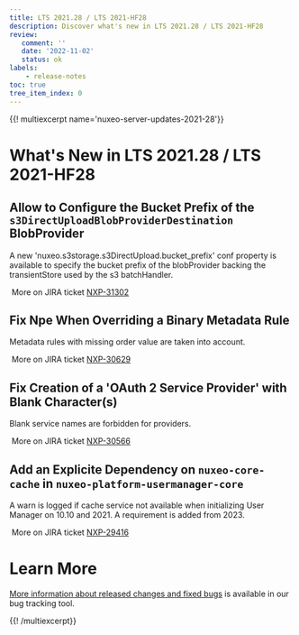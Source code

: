 ```yaml
---
title: LTS 2021.28 / LTS 2021-HF28
description: Discover what's new in LTS 2021.28 / LTS 2021-HF28
review:
   comment: ''
   date: '2022-11-02'
   status: ok
labels:
    - release-notes
toc: true
tree_item_index: 0
---
```


{{! multiexcerpt name='nuxeo-server-updates-2021-28'}}
# What's New in LTS 2021.28 / LTS 2021-HF28

## Allow to Configure the Bucket Prefix of the `s3DirectUploadBlobProviderDestination` BlobProvider

A new 'nuxeo.s3storage.s3DirectUpload.bucket_prefix' conf property is available to specify the bucket prefix of the blobProvider backing the transientStore used by the s3 batchHandler. 

<i class="fa fa-long-arrow-right" aria-hidden="true"></i>&nbsp;More on JIRA ticket [NXP-31302](https://jira.nuxeo.com/browse/NXP-31302)

## Fix Npe When Overriding a Binary Metadata Rule

Metadata rules with missing order value are taken into account.

<i class="fa fa-long-arrow-right" aria-hidden="true"></i>&nbsp;More on JIRA ticket [NXP-30629](https://jira.nuxeo.com/browse/NXP-30629)

## Fix Creation of a 'OAuth 2 Service Provider' with Blank Character(s)

Blank service names are forbidden for providers.

<i class="fa fa-long-arrow-right" aria-hidden="true"></i>&nbsp;More on JIRA ticket [NXP-30566](https://jira.nuxeo.com/browse/NXP-30566)

## Add an Explicite Dependency on `nuxeo-core-cache` in `nuxeo-platform-usermanager-core`

A warn is logged if cache service not available when initializing User Manager on 10.10 and 2021. A requirement is added from 2023.

<i class="fa fa-long-arrow-right" aria-hidden="true"></i>&nbsp;More on JIRA ticket [NXP-29416](https://jira.nuxeo.com/browse/NXP-29416)

# Learn More

[More information about released changes and fixed bugs](https://jira.nuxeo.com/secure/ReleaseNote.jspa?projectId=10011&version=21848) is available in our bug tracking tool.

{{! /multiexcerpt}}

